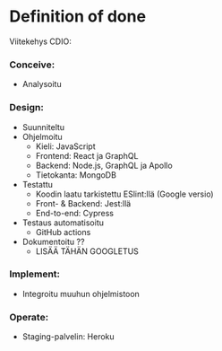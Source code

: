 
# Definition of done

Viitekehys CDIO: 

### Conceive:
- Analysoitu
### Design: 
- Suunniteltu
- Ohjelmoitu
  - Kieli: JavaScript
  - Frontend: React ja GraphQL
  - Backend: Node.js, GraphQL ja Apollo
  - Tietokanta: MongoDB  
- Testattu
  - Koodin laatu tarkistettu ESlint:llä (Google versio)
  - Front- & Backend: Jest:llä
  - End-to-end: Cypress
- Testaus automatisoitu
  - GitHub actions
- Dokumentoitu ??
  - LISÄÄ TÄHÄN GOOGLETUS
### Implement:
- Integroitu muuhun ohjelmistoon
### Operate:
- Staging-palvelin: Heroku

